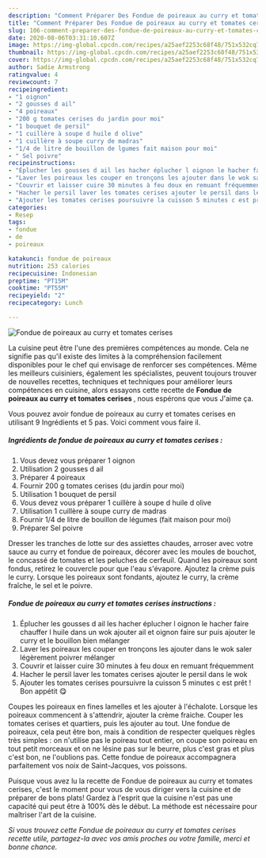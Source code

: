 ```yaml
---
description: "Comment Préparer Des Fondue de poireaux au curry et tomates cerises"
title: "Comment Préparer Des Fondue de poireaux au curry et tomates cerises"
slug: 106-comment-preparer-des-fondue-de-poireaux-au-curry-et-tomates-cerises
date: 2020-08-06T03:31:10.607Z
image: https://img-global.cpcdn.com/recipes/a25aef2253c68f48/751x532cq70/fondue-de-poireaux-au-curry-et-tomates-cerises-photo-principale-de-la-recette.jpg
thumbnail: https://img-global.cpcdn.com/recipes/a25aef2253c68f48/751x532cq70/fondue-de-poireaux-au-curry-et-tomates-cerises-photo-principale-de-la-recette.jpg
cover: https://img-global.cpcdn.com/recipes/a25aef2253c68f48/751x532cq70/fondue-de-poireaux-au-curry-et-tomates-cerises-photo-principale-de-la-recette.jpg
author: Sadie Armstrong
ratingvalue: 4
reviewcount: 7
recipeingredient:
- "1 oignon"
- "2 gousses d ail"
- "4 poireaux"
- "200 g tomates cerises du jardin pour moi"
- "1 bouquet de persil"
- "1 cuillère à soupe d huile d olive"
- "1 cuillère à soupe curry de madras"
- "1/4 de litre de bouillon de lgumes fait maison pour moi"
- " Sel poivre"
recipeinstructions:
- "Éplucher les gousses d ail les hacher éplucher l oignon le hacher faire chauffer l huile dans un wok ajouter ail et oignon faire sur puis ajouter le curry et le bouillon bien mélanger"
- "Laver les poireaux les couper en tronçons les ajouter dans le wok saler légèrement poivrer mélanger"
- "Couvrir et laisser cuire 30 minutes à feu doux en remuant fréquemment"
- "Hacher le persil laver les tomates cerises ajouter le persil dans le wok"
- "Ajouter les tomates cerises poursuivre la cuisson 5 minutes c est prêt ! Bon appétit 😋"
categories:
- Resep
tags:
- fondue
- de
- poireaux

katakunci: fondue de poireaux 
nutrition: 253 calories
recipecuisine: Indonesian
preptime: "PT15M"
cooktime: "PT55M"
recipeyield: "2"
recipecategory: Lunch

---
```



![Fondue de poireaux au curry et tomates cerises](https://img-global.cpcdn.com/recipes/a25aef2253c68f48/751x532cq70/fondue-de-poireaux-au-curry-et-tomates-cerises-photo-principale-de-la-recette.jpg)

La cuisine peut être l'une des premières compétences au monde. Cela ne signifie pas qu'il existe des limites à la compréhension facilement disponibles pour le chef qui envisage de renforcer ses compétences. Même les meilleurs cuisiniers, également les spécialistes, peuvent toujours trouver de nouvelles recettes, techniques et techniques pour améliorer leurs compétences en cuisine, alors essayons cette recette de <strong> Fondue de poireaux au curry et tomates cerises </strong>, nous espérons que vous J'aime ça.

<!--inarticleads1-->

Vous pouvez avoir fondue de poireaux au curry et tomates cerises en utilisant 9 Ingrédients et 5 pas. Voici comment vous faire il.

##### Ingrédients de fondue de poireaux au curry et tomates cerises :

1. Vous devez vous préparer 1 oignon
1. Utilisation 2 gousses d ail
1. Préparer 4 poireaux
1. Fournir 200 g tomates cerises (du jardin pour moi)
1. Utilisation 1 bouquet de persil
1. Vous devez vous préparer 1 cuillère à soupe d huile d olive
1. Utilisation 1 cuillère à soupe curry de madras
1. Fournir 1/4 de litre de bouillon de légumes (fait maison pour moi)
1. Préparer  Sel poivre


Dresser les tranches de lotte sur des assiettes chaudes, arroser avec votre sauce au curry et fondue de poireaux, décorer avec les moules de bouchot, le concassé de tomates et les peluches de cerfeuil. Quand les poireaux sont fondus, retirez le couvercle pour que l&#39;eau s&#39;évapore. Ajoutez la crème puis le curry. Lorsque les poireaux sont fondants, ajoutez le curry, la crème fraîche, le sel et le poivre. 

<!--inarticleads2-->

##### Fondue de poireaux au curry et tomates cerises instructions :

1. Éplucher les gousses d ail les hacher éplucher l oignon le hacher faire chauffer l huile dans un wok ajouter ail et oignon faire sur puis ajouter le curry et le bouillon bien mélanger
1. Laver les poireaux les couper en tronçons les ajouter dans le wok saler légèrement poivrer mélanger
1. Couvrir et laisser cuire 30 minutes à feu doux en remuant fréquemment
1. Hacher le persil laver les tomates cerises ajouter le persil dans le wok
1. Ajouter les tomates cerises poursuivre la cuisson 5 minutes c est prêt ! Bon appétit 😋


Coupes les poireaux en fines lamelles et les ajouter à l&#39;échalote. Lorsque les poireaux commencent à s&#39;attendrir, ajouter la crème fraiche. Couper les tomates cerises et quartiers, puis les ajouter au tout. Une fondue de poireaux, cela peut être bon, mais à condition de respecter quelques règles très simples : on n&#39;utilise pas le poireau tout entier, on coupe son poireau en tout petit morceaux et on ne lésine pas sur le beurre, plus c&#39;est gras et plus c&#39;est bon, ne l&#39;oublions pas. Cette fondue de poireaux accompagnera parfaitement vos noix de Saint-Jacques, vos poissons. 

<!--inarticleads1-->

<p>
Puisque vous avez lu la recette de Fondue de poireaux au curry et tomates cerises, c'est le moment pour vous de vous diriger vers la cuisine et de préparer de bons plats! Gardez à l'esprit que la cuisine n'est pas une capacité qui peut être à 100% dès le début. La méthode est nécessaire pour maîtriser l'art de la cuisine.
</p>

<p>
<i>Si vous trouvez cette Fondue de poireaux au curry et tomates cerises recette utile, partagez-la avec vos amis proches ou votre famille, merci et bonne chance.</i>
</p>
